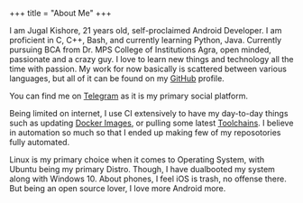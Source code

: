 +++
title = "About Me"
+++

I am Jugal Kishore, 21 years old, self-proclaimed Android Developer. I am proficient in C, C++, Bash, and currently learning Python, Java. Currently pursuing BCA from Dr. MPS College of Institutions Agra, open minded, passionate and a crazy guy. I love to learn new things and technology all the time with passion. My work for now basically is scattered between various languages, but all of it can be found on my [GitHub](https://github.com/crazyuploader) profile.

You can find me on [Telegram](https://t.me/crazyuploader) as it is my primary social platform. 

Being limited on internet, I use CI extensively to have my day-to-day things such as updating 
[Docker Images](https://hub.docker.com/u/crazyuploader), or pulling some latest [Toolchains](https://github.com/crazyuploader/Clang-Toolchain). I believe in automation so much so that I ended up making few of my reposotories fully automated. 

Linux is my primary choice when it comes to Operating System, with Ubuntu being my primary Distro. Though, I have dualbooted my system along with Windows 10. About phones, I feel iOS is trash, no offense there. But being an open source lover, I love more Android more.
